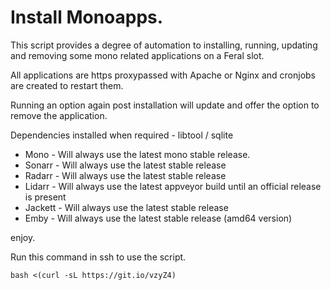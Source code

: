 # Install Monoapps.

This script provides a degree of automation to installing, running, updating and removing some mono related applications on a Feral slot.

All applications are https proxypassed with Apache or Nginx and cronjobs are created to restart them.

Running an option again post installation will update and offer the option to remove the application.

Dependencies installed when required - libtool / sqlite

- Mono - Will always use the latest mono stable release.
- Sonarr - Will always use the latest stable release
- Radarr - Will always use the latest stable release
- Lidarr - Will always use the latest appveyor build until an official release is present
- Jackett - Will always use the latest stable release
- Emby - Will always use the latest stable release (amd64 version)

enjoy.

Run this command in ssh to use the script.

~~~
bash <(curl -sL https://git.io/vzyZ4)
~~~